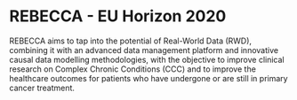 # REBECCA - EU Horizon 2020
REBECCA aims to tap into the potential of Real-World Data (RWD), combining it with an advanced data management platform and innovative causal data modelling methodologies, with the objective to improve clinical research on Complex Chronic Conditions (CCC) and to improve the healthcare outcomes for patients who have undergone or are still in primary cancer treatment.
